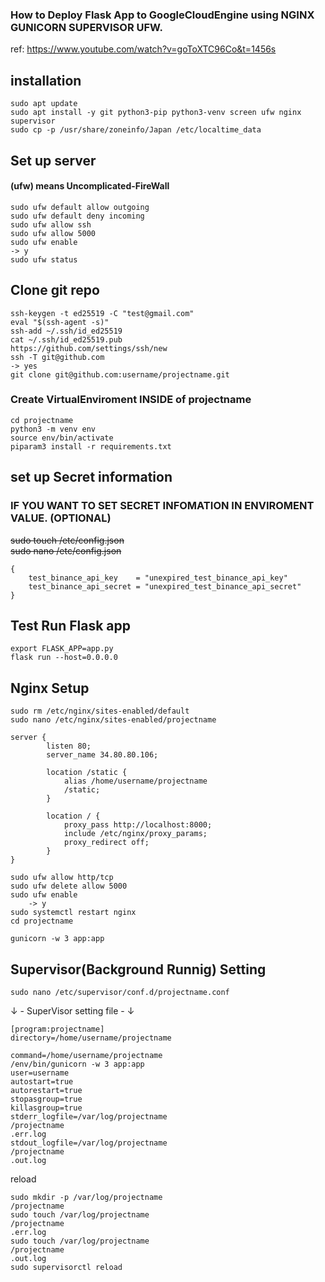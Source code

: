 ### How to Deploy Flask App to GoogleCloudEngine using NGINX GUNICORN SUPERVISOR UFW.
ref: https://www.youtube.com/watch?v=goToXTC96Co&t=1456s

## installation 
```
sudo apt update  
sudo apt install -y git python3-pip python3-venv screen ufw nginx supervisor  
sudo cp -p /usr/share/zoneinfo/Japan /etc/localtime_data   
```
## Set up server
#### (ufw) means Uncomplicated-FireWall
```
sudo ufw default allow outgoing   
sudo ufw default deny incoming   
sudo ufw allow ssh   
sudo ufw allow 5000   
sudo ufw enable   
-> y  
sudo ufw status  
```
## Clone git repo   
```
ssh-keygen -t ed25519 -C "test@gmail.com"  
eval "$(ssh-agent -s)"  
ssh-add ~/.ssh/id_ed25519   
cat ~/.ssh/id_ed25519.pub   
https://github.com/settings/ssh/new   
ssh -T git@github.com   
-> yes   
git clone git@github.com:username/projectname.git   
```

### Create VirtualEnviroment INSIDE of projectname
```
cd projectname  
python3 -m venv env   
source env/bin/activate   
piparam3 install -r requirements.txt   
```

## set up Secret information    
### IF YOU WANT TO SET SECRET INFOMATION IN ENVIROMENT VALUE. (OPTIONAL)
 
~~sudo touch /etc/config.json~~   
~~sudo nano /etc/config.json~~    
```
{ 
    test_binance_api_key    = "unexpired_test_binance_api_key" 
    test_binance_api_secret = "unexpired_test_binance_api_secret"   
} 
```
## Test Run Flask app  
```
export FLASK_APP=app.py   
flask run --host=0.0.0.0   
```
## Nginx Setup   
```
sudo rm /etc/nginx/sites-enabled/default   
sudo nano /etc/nginx/sites-enabled/projectname  
```

```
server {
        listen 80;
        server_name 34.80.80.106;

        location /static {
            alias /home/username/projectname
            /static;
        }

        location / {
            proxy_pass http://localhost:8000;
            include /etc/nginx/proxy_params;
            proxy_redirect off;
        }
}
```
```
sudo ufw allow http/tcp  
sudo ufw delete allow 5000  
sudo ufw enable  
    -> y  
sudo systemctl restart nginx  
cd projectname  
  
gunicorn -w 3 app:app  
```
## Supervisor(Background Runnig) Setting 
```
sudo nano /etc/supervisor/conf.d/projectname.conf   
```
↓ - SuperVisor setting file - ↓  
  
```
[program:projectname]
directory=/home/username/projectname

command=/home/username/projectname
/env/bin/gunicorn -w 3 app:app
user=username
autostart=true
autorestart=true
stopasgroup=true
killasgroup=true
stderr_logfile=/var/log/projectname
/projectname
.err.log
stdout_logfile=/var/log/projectname
/projectname
.out.log
```
reload
```
sudo mkdir -p /var/log/projectname
/projectname  
sudo touch /var/log/projectname  
/projectname  
.err.log  
sudo touch /var/log/projectname  
/projectname  
.out.log  
sudo supervisorctl reload  
```
